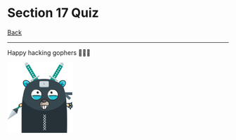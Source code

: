 # Section 17 Quiz

[Back](https://github.com/steevehook/udemy-go101/blob/master/section_17-concurrency)

---

Happy hacking gophers 🚀🚀🚀

<img src="https://github.com/steevehook/udemy-go101/raw/master/udemy-go101.svg?sanitize=true" width="150px"/>
